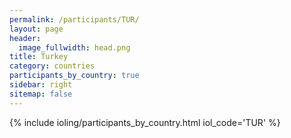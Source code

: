 ```yaml
---
permalink: /participants/TUR/
layout: page
header:
  image_fullwidth: head.png
title: Turkey
category: countries
participants_by_country: true
sidebar: right
sitemap: false
---
```


{% include ioling/participants_by_country.html iol_code='TUR' %}